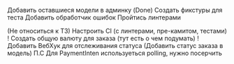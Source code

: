 Добавить оставшиеся модели в админку (Done)
Создать фикстуры для теста
Добавить обработчик ошибок
Пройтись линтерами

(Не относиться к ТЗ)
Настроить CI (с линтерами, пре-камитом, тестами)
! Создать общую валюту для заказа (тут есть о чем подумать)
! Добавить ВебХук для отслеживания статуса (Добавить статус заказа в модель) П.С Для PaymentInten
    используеться polling, нужно посерчить